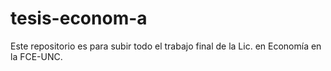 # tesis-econom-a
Este repositorio es para subir todo el trabajo final de la Lic. en Economía en la FCE-UNC.
